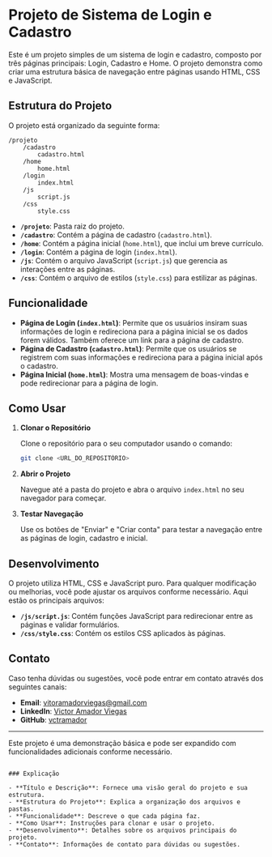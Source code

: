
# Projeto de Sistema de Login e Cadastro

Este é um projeto simples de um sistema de login e cadastro, composto por três páginas principais: Login, Cadastro e Home. O projeto demonstra como criar uma estrutura básica de navegação entre páginas usando HTML, CSS e JavaScript.

## Estrutura do Projeto

O projeto está organizado da seguinte forma:

```
/projeto
    /cadastro
        cadastro.html
    /home
        home.html
    /login
        index.html
    /js
        script.js
    /css
        style.css
```

- **`/projeto`**: Pasta raiz do projeto.
- **`/cadastro`**: Contém a página de cadastro (`cadastro.html`).
- **`/home`**: Contém a página inicial (`home.html`), que inclui um breve currículo.
- **`/login`**: Contém a página de login (`index.html`).
- **`/js`**: Contém o arquivo JavaScript (`script.js`) que gerencia as interações entre as páginas.
- **`/css`**: Contém o arquivo de estilos (`style.css`) para estilizar as páginas.

## Funcionalidade

- **Página de Login (`index.html`)**: Permite que os usuários insiram suas informações de login e redireciona para a página inicial se os dados forem válidos. Também oferece um link para a página de cadastro.
- **Página de Cadastro (`cadastro.html`)**: Permite que os usuários se registrem com suas informações e redireciona para a página inicial após o cadastro.
- **Página Inicial (`home.html`)**: Mostra uma mensagem de boas-vindas e pode redirecionar para a página de login.

## Como Usar

1. **Clonar o Repositório**

   Clone o repositório para o seu computador usando o comando:

   ```bash
   git clone <URL_DO_REPOSITÓRIO>
   ```

2. **Abrir o Projeto**

   Navegue até a pasta do projeto e abra o arquivo `index.html` no seu navegador para começar.

3. **Testar Navegação**

   Use os botões de "Enviar" e "Criar conta" para testar a navegação entre as páginas de login, cadastro e inicial.

## Desenvolvimento

O projeto utiliza HTML, CSS e JavaScript puro. Para qualquer modificação ou melhorias, você pode ajustar os arquivos conforme necessário. Aqui estão os principais arquivos:

- **`/js/script.js`**: Contém funções JavaScript para redirecionar entre as páginas e validar formulários.
- **`/css/style.css`**: Contém os estilos CSS aplicados às páginas.

## Contato

Caso tenha dúvidas ou sugestões, você pode entrar em contato através dos seguintes canais:

- **Email**: vitoramadorviegas@gmail.com
- **LinkedIn**: [Victor Amador Viegas](https://www.linkedin.com/in/victor--viegas/)
- **GitHub**: [vctramador](https://github.com/vctramador)

---

Este projeto é uma demonstração básica e pode ser expandido com funcionalidades adicionais conforme necessário.
```

### Explicação

- **Título e Descrição**: Fornece uma visão geral do projeto e sua estrutura.
- **Estrutura do Projeto**: Explica a organização dos arquivos e pastas.
- **Funcionalidade**: Descreve o que cada página faz.
- **Como Usar**: Instruções para clonar e usar o projeto.
- **Desenvolvimento**: Detalhes sobre os arquivos principais do projeto.
- **Contato**: Informações de contato para dúvidas ou sugestões.
